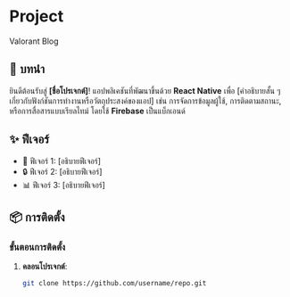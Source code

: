 # Project
Valorant Blog


## 📖 บทนำ

ยินดีต้อนรับสู่ **[ชื่อโปรเจกต์]**! แอปพลิเคชันที่พัฒนาขึ้นด้วย **React Native** เพื่อ [คำอธิบายสั้น ๆ เกี่ยวกับฟังก์ชันการทำงานหรือวัตถุประสงค์ของแอป] เช่น การจัดการข้อมูลผู้ใช้, การติดตามสถานะ, หรือการสื่อสารแบบเรียลไทม์ โดยใช้ **Firebase** เป็นแบ็กเอนด์

## ✨ ฟีเจอร์

- 📱 ฟีเจอร์ 1: [อธิบายฟีเจอร์]
- 🔒 ฟีเจอร์ 2: [อธิบายฟีเจอร์]
- 📊 ฟีเจอร์ 3: [อธิบายฟีเจอร์]

## 📦 การติดตั้ง

### ขั้นตอนการติดตั้ง

1. **คลอนโปรเจกต์**:
   ```bash
   git clone https://github.com/username/repo.git

